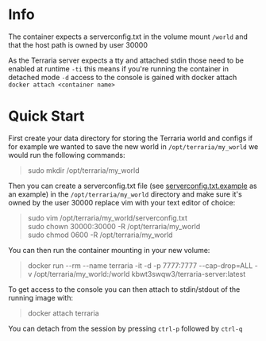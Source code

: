 # Info

The container expects a serverconfig.txt in the volume mount `/world` and
that the host path is owned by user 30000

As the Terraria server expects a tty and attached stdin those need to be enabled
at runtime `-ti` this means if you're running the container in detached mode `-d`
access to the console is gained with docker attach `docker attach <container name>`


# Quick Start

First create your data directory for storing the Terraria world and configs if
for example we wanted to save the new world in `/opt/terraria/my_world` we would
run the following commands:

> sudo mkdir /opt/terraria/my_world

Then you can create a serverconfig.txt file (see
[serverconfig.txt.example](serverconfig.txt.example) as an example) in the
`/opt/terraria/my_world` directory and make sure it's owned by the user 30000
replace vim with your text editor of choice:

> sudo vim /opt/terraria/my_world/serverconfig.txt  
> sudo chown 30000:30000 -R /opt/terraria/my_world  
> sudo chmod 0600 -R /opt/terraria/my_world

You can then run the container mounting in your new volume:

> docker run --rm --name terraria -it -d -p 7777:7777 --cap-drop=ALL -v
> /opt/terraria/my_world:/world kbwt3swqw3/terraria-server:latest

To get access to the console you can then attach to stdin/stdout of the running
image with:

> docker attach terraria

You can detach from the session by pressing `ctrl-p` followed by `ctrl-q`
